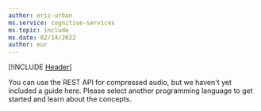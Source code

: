 ```yaml
---
author: eric-urban
ms.service: cognitive-services
ms.topic: include
ms.date: 02/14/2022
author: eur
---
```


[!INCLUDE [Header](../../common/rest.md)]

You can use the REST API for compressed audio, but we haven't yet included a guide here. Please select another programming language to get started and learn about the concepts. 